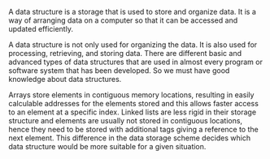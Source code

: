 A data structure is a storage that is used to store and organize data. It is a way of arranging data on a computer so that it can be accessed and updated efficiently.

A data structure is not only used for organizing the data. It is also used for processing, retrieving, 
and storing data. There are different basic and advanced types of data structures that are used 
in almost every program or software system that has been developed. So we must have good knowledge about data structures.

Arrays store elements in contiguous memory locations, resulting in easily calculable addresses for the elements 
stored and this allows faster access to an element at a specific index. Linked lists are less rigid in their storage 
structure and elements are usually not stored in contiguous locations, hence they need to be stored with additional 
tags giving a reference to the next element. This difference in the data storage scheme decides which data structure would be 
more suitable for a given situation. 

